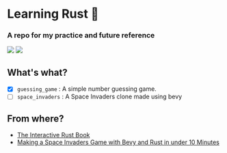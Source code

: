 # Learning Rust 🦀

### A repo for my practice and future reference

![](https://img.shields.io/github/last-commit/shub39/learning-rust?&style=for-the-badge&color=FFB1C8&logoColor=D9E0EE&labelColor=292324)
![](https://img.shields.io/github/repo-size/shub39/learning-rust?color=CAC992&label=SIZE&logo=googledrive&style=for-the-badge&logoColor=D9E0EE&labelColor=292324)

## What's what?

- [x] `guessing_game` : A simple number guessing game.
- [ ] `space_invaders` : A Space Invaders clone made using bevy

## From where?

- [The Interactive Rust Book](https://rust-book.cs.brown.edu/experiment-intro.html)
- [Making a Space Invaders Game with Bevy and Rust in under 10 Minutes](https://youtu.be/PDa88vDY7O0)
